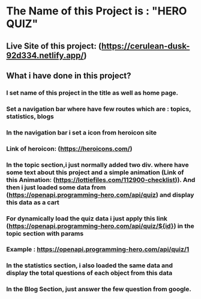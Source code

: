 # The Name of this Project is : "HERO QUIZ"

## Live Site of this project: (https://cerulean-dusk-92d334.netlify.app/)

## What i have done in this project?

### I set name of this project in the title as well as home page.

### Set a navigation bar where have few routes which are : topics, statistics, blogs

### In the navigation bar i set a icon from heroicon site

### Link of heroicon: (https://heroicons.com/)

### In the topic section,i just normally added two div. where have some text about this project and a simple animation (Link of this Animation: (https://lottiefiles.com/112900-checklist)). And then i just loaded some data from (https://openapi.programming-hero.com/api/quiz) and display this data as a cart

### For dynamically load the quiz data i just apply this link (https://openapi.programming-hero.com/api/quiz/${id}) in the topic section with params

### Example : https://openapi.programming-hero.com/api/quiz/1

### In the statistics section, i also loaded the same data and display the total questions of each object from this data

### In the Blog Section, just answer the few question from google.
